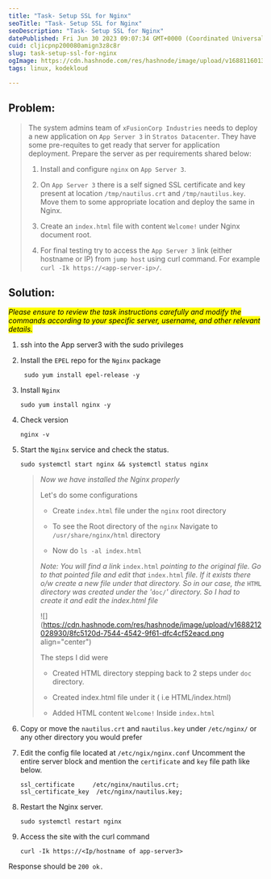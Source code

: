 ```yaml
---
title: "Task- Setup SSL for Nginx"
seoTitle: "Task- Setup SSL for Nginx"
seoDescription: "Task- Setup SSL for Nginx"
datePublished: Fri Jun 30 2023 09:07:34 GMT+0000 (Coordinated Universal Time)
cuid: cljicpnp200080amign3z8c8r
slug: task-setup-ssl-for-nginx
ogImage: https://cdn.hashnode.com/res/hashnode/image/upload/v1688116013359/6deeb73d-9fb2-4cbd-98f4-e51d09116e72.png
tags: linux, kodekloud

---
```


## Problem:

> The system admins team of `xFusionCorp Industries` needs to deploy a new application on `App Server 3` in `Stratos Datacenter`. They have some pre-requites to get ready that server for application deployment. Prepare the server as per requirements shared below:
> 
> 1. Install and configure `nginx` on `App Server 3`.
>     
> 2. On `App Server 3` there is a self signed SSL certificate and key present at location `/tmp/nautilus.crt` and `/tmp/nautilus.key`. Move them to some appropriate location and deploy the same in Nginx.
>     
> 3. Create an `index.html` file with content `Welcome!` under Nginx document root.
>     
> 4. For final testing try to access the `App Server 3` link (either hostname or IP) from `jump host` using curl command. For example `curl -Ik https://<app-server-ip>/`.
>     

## Solution:

*<mark>Please ensure to review the task instructions carefully and modify the commands according to your specific server, username, and other relevant details.</mark>*

1. ssh into the App server3 with the sudo privileges
    
2. Install the `EPEL` repo for the `Nginx` package
    
    ```plaintext
     sudo yum install epel-release -y
    ```
    
3. Install `Nginx`
    
    ```plaintext
    sudo yum install nginx -y
    ```
    
4. Check version
    
    ```plaintext
    nginx -v
    ```
    
5. Start the `Nginx` service and check the status.
    
    ```plaintext
    sudo systemctl start nginx && systemctl status nginx
    ```
    
    > *Now we have installed the Nginx properly*
    > 
    > Let's do some configurations
    > 
    > * Create `index.html` file under the `nginx` root directory
    >     
    > * To see the Root directory of the `nginx` Navigate to `/usr/share/nginx/html` directory
    >     
    > * Now do `ls -al index.html`
    >     
    > 
    > *Note: You will find a link* `index.html` *pointing to the original file. Go to that pointed file and edit that* `index.html` *file. If it exists there o/w create a new file under that directory. So in our case, the* `HTML` *directory was created under the '*`doc/`*' directory. So I had to create it and edit the index.html file*
    > 
    > ![](https://cdn.hashnode.com/res/hashnode/image/upload/v1688212028930/8fc5120d-7544-4542-9f61-dfc4cf52eacd.png align="center")
    > 
    > The steps I did were
    > 
    > * Created HTML directory stepping back to 2 steps under `doc` directory.
    >     
    > * Created index.html file under it ( i.e HTML/index.html)
    >     
    > * Added HTML content `Welcome!` Inside `index.html`
    >     
    
6. Copy or move the `nautilus.crt` and `nautilus.key` under `/etc/nginx/` or any other directory you would prefer
    
7. Edit the config file located at `/etc/ngix/nginx.conf` Uncomment the entire server block and mention the `certificate` and `key` file path like below.
    
    ```plaintext
    ssl_certificate     /etc/nginx/nautilus.crt;
    ssl_certificate_key  /etc/nginx/nautilus.key;
    ```
    
8. Restart the Nginx server.
    
    ```plaintext
    sudo systemctl restart nginx
    ```
    
9. Access the site with the curl command
    
    ```plaintext
    curl -Ik https://<Ip/hostname of app-server3>
    ```
    

Response should be `200 ok.`